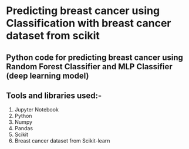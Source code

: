 # Predicting breast cancer using Classification with breast cancer dataset from scikit

## Python code for predicting breast cancer using Random Forest Classifier and MLP Classifier (deep learning model)

## Tools and libraries used:-
   1. Jupyter Notebook
   2. Python
   3. Numpy
   4. Pandas
   5. Scikit
   6. Breast cancer dataset from Scikit-learn
